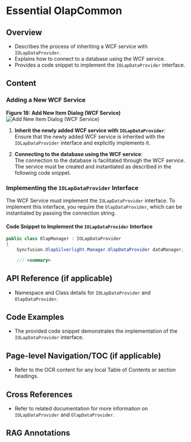 <!--
source: image
domain: syncfusion-sdk
task: pdf-ocr-to-markdown
language: en
source_filename: page_115.jpeg
document_name: Olap Common
page_number: 115
page_id: Olap Common#page_115
product: Syncfusion Winforms
version: 11.4.0.26
timestamp: 2025-08-09T07:21:35Z
fidelity: lossless
-->

# Essential OlapCommon

## Overview
- Describes the process of inheriting a WCF service with `IOLapDataProvider`.
- Explains how to connect to a database using the WCF service.
- Provides a code snippet to implement the `IOLapDataProvider` interface.

## Content

### Adding a New WCF Service

**Figure 18: Add New Item Dialog (WCF Service)**  
![Add New Item Dialog (WCF Service)](image_link)

1. **Inherit the newly added WCF service with `IOLapDataProvider`**:  
   Ensure that the newly added WCF service is inherited with the `IOLapDataProvider` interface and explicitly implements it.

2. **Connecting to the database using the WCF service**:  
   The connection to the database is facilitated through the WCF service. The service must be created and instantiated as described in the following code snippet.

### Implementing the `IOLapDataProvider` Interface

The WCF Service must implement the `IOLapDataProvider` interface. To implement this interface, you require the `OlapDataProvider`, which can be instantiated by passing the connection string.

#### Code Snippet to Implement the `IOLapDataProvider` Interface

```csharp
public class OlapManager : IOLapDataProvider
{
    Syncfusion.OlapSilverlight.Manager.OlapDataProvider dataManager;

    /// <summary>
```

## API Reference (if applicable)
- Namespace and Class details for `IOLapDataProvider` and `OlapDataProvider`.

## Code Examples
- The provided code snippet demonstrates the implementation of the `IOLapDataProvider` interface.

## Page-level Navigation/TOC (if applicable)
- Refer to the OCR content for any local Table of Contents or section headings.

## Cross References
- Refer to related documentation for more information on `IOLapDataProvider` and `OlapDataProvider`.

## RAG Annotations
<!-- tags: [product: Syncfusion Winforms, module: Essential Olap, api: IOLapDataProvider, version: 11.4.0.26] keywords: [WCF Service, IOLapDataProvider, OlapDataProvider, database connection, implementation, code snippet] -->